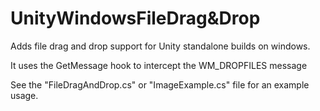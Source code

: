 # UnityWindowsFileDrag&Drop
Adds file drag and drop support for Unity standalone builds on windows.

It uses the GetMessage hook to intercept the WM_DROPFILES message

See the "FileDragAndDrop.cs" or "ImageExample.cs" file for an example usage.
